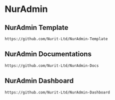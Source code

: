 # NurAdmin


## NurAdmin Template
```https://github.com/Nurit-Ltd/NurAdmin-Template```


## NurAdmin Documentations
```https://github.com/Nurit-Ltd/NurAdmin-Docs```


## NurAdmin Dashboard
```https://github.com/Nurit-Ltd/NurAdmin-Dashboard```
